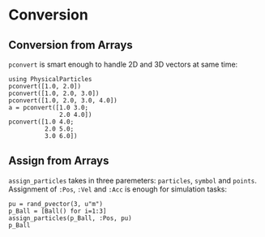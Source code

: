 # Conversion

## Conversion from Arrays

`pconvert` is smart enough to handle 2D and 3D vectors at same time:
```@repl conversion
using PhysicalParticles
pconvert([1.0, 2.0])
pconvert([1.0, 2.0, 3.0])
pconvert([1.0, 2.0, 3.0, 4.0])
a = pconvert([1.0 3.0; 
              2.0 4.0])
pconvert([1.0 4.0;
          2.0 5.0;
          3.0 6.0])

```

## Assign from Arrays

`assign_particles` takes in three paremeters: `particles`, `symbol` and `points`. Assignment of `:Pos`, `:Vel` and `:Acc` is enough for simulation tasks:
```@repl conversion
pu = rand_pvector(3, u"m")
p_Ball = [Ball() for i=1:3]
assign_particles(p_Ball, :Pos, pu)
p_Ball
```